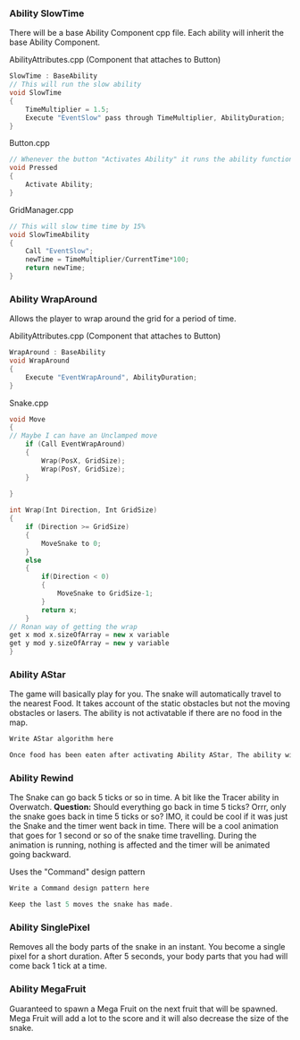 
### Ability SlowTime

There will be a base Ability Component cpp file. Each ability will inherit the base Ability Component.

AbilityAttributes.cpp (Component that attaches to Button)
```cpp
SlowTime : BaseAbility
// This will run the slow ability
void SlowTime
{
	TimeMultiplier = 1.5;
	Execute "EventSlow" pass through TimeMultiplier, AbilityDuration;
}
```

Button.cpp
```cpp
// Whenever the button "Activates Ability" it runs the ability function from AbilityAttributes Component
void Pressed
{
	Activate Ability;
}
```

GridManager.cpp
```cpp
// This will slow time time by 15%
void SlowTimeAbility
{
	Call "EventSlow";
	newTime = TimeMultiplier/CurrentTime*100;
	return newTime;
}
```

### Ability WrapAround

Allows the player to wrap around the grid for a period of time.

AbilityAttributes.cpp (Component that attaches to Button)
```cpp
WrapAround : BaseAbility
void WrapAround
{
	Execute "EventWrapAround", AbilityDuration;
}
```

Snake.cpp
```cpp
void Move
{
// Maybe I can have an Unclamped move
	if (Call EventWrapAround)
	{
		Wrap(PosX, GridSize);
		Wrap(PosY, GridSize);
	}
	
}

int Wrap(Int Direction, Int GridSize)
{
	if (Direction >= GridSize)
	{
		MoveSnake to 0;
	}
	else
	{
		if(Direction < 0)
		{
			MoveSnake to GridSize-1;
		}
		return x;
	}
// Ronan way of getting the wrap
get x mod x.sizeOfArray = new x variable
get y mod y.sizeOfArray = new y variable
}
```




### Ability AStar

The game will basically play for you. The snake will automatically travel to the nearest Food. 
It takes account of the static obstacles but not the moving obstacles or lasers. 
The ability is not activatable if there are no food in the map.

```cpp
Write AStar algorithm here

Once food has been eaten after activating Ability AStar, The ability will stop
```

### Ability Rewind

The Snake can go back 5 ticks or so in time. A bit like the Tracer ability in Overwatch. 
**Question:** Should everything go back in time 5 ticks? Orrr, only the snake goes back in time 5 ticks or so? IMO, it could be cool if it was just the Snake and the timer went back in time.
There will be a cool animation that goes for 1 second or so of the snake time travelling. During the animation is running, nothing is affected and the timer will be animated going backward.

Uses the "Command" design pattern

```cpp
Write a Command design pattern here

Keep the last 5 moves the snake has made.
```

### Ability SinglePixel

Removes all the body parts of the snake in an instant. You become a single pixel for a short duration. After 5 seconds, your body parts that you had will come back 1 tick at a time. 

### Ability MegaFruit

Guaranteed to spawn a Mega Fruit on the next fruit that will be spawned.
Mega Fruit will add a lot to the score and it will also decrease the size of the snake.